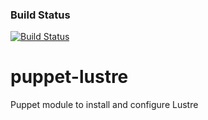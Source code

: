 ### Build Status
[![Build Status](https://travis-ci.org/guilbaults/puppet-lustre.svg?branch=master)](https://travis-ci.org/guilbaults/puppet-lustre)

# puppet-lustre
Puppet module to install and configure Lustre
